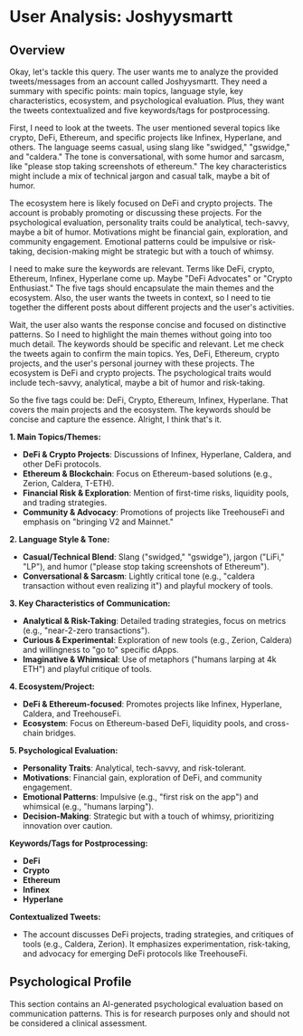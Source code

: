 # User Analysis: Joshyysmartt

## Overview

<think>
Okay, let's tackle this query. The user wants me to analyze the provided tweets/messages from an account called Joshyysmartt. They need a summary with specific points: main topics, language style, key characteristics, ecosystem, and psychological evaluation. Plus, they want the tweets contextualized and five keywords/tags for postprocessing.

First, I need to look at the tweets. The user mentioned several topics like crypto, DeFi, Ethereum, and specific projects like Infinex, Hyperlane, and others. The language seems casual, using slang like "swidged," "gswidge," and "caldera." The tone is conversational, with some humor and sarcasm, like "please stop taking screenshots of ethereum." The key characteristics might include a mix of technical jargon and casual talk, maybe a bit of humor.

The ecosystem here is likely focused on DeFi and crypto projects. The account is probably promoting or discussing these projects. For the psychological evaluation, personality traits could be analytical, tech-savvy, maybe a bit of humor. Motivations might be financial gain, exploration, and community engagement. Emotional patterns could be impulsive or risk-taking, decision-making might be strategic but with a touch of whimsy.

I need to make sure the keywords are relevant. Terms like DeFi, crypto, Ethereum, Infinex, Hyperlane come up. Maybe "DeFi Advocates" or "Crypto Enthusiast." The five tags should encapsulate the main themes and the ecosystem. Also, the user wants the tweets in context, so I need to tie together the different posts about different projects and the user's activities.

Wait, the user also wants the response concise and focused on distinctive patterns. So I need to highlight the main themes without going into too much detail. The keywords should be specific and relevant. Let me check the tweets again to confirm the main topics. Yes, DeFi, Ethereum, crypto projects, and the user's personal journey with these projects. The ecosystem is DeFi and crypto projects. The psychological traits would include tech-savvy, analytical, maybe a bit of humor and risk-taking.

So the five tags could be: DeFi, Crypto, Ethereum, Infinex, Hyperlane. That covers the main projects and the ecosystem. The keywords should be concise and capture the essence. Alright, I think that's it.
</think>

**1. Main Topics/Themes:**  
- **DeFi & Crypto Projects**: Discussions of Infinex, Hyperlane, Caldera, and other DeFi protocols.  
- **Ethereum & Blockchain**: Focus on Ethereum-based solutions (e.g., Zerion, Caldera, T-ETH).  
- **Financial Risk & Exploration**: Mention of first-time risks, liquidity pools, and trading strategies.  
- **Community & Advocacy**: Promotions of projects like TreehouseFi and emphasis on "bringing V2 and Mainnet."  

**2. Language Style & Tone:**  
- **Casual/Technical Blend**: Slang ("swidged," "gswidge"), jargon ("LiFi," "LP"), and humor ("please stop taking screenshots of Ethereum").  
- **Conversational & Sarcasm**: Lightly critical tone (e.g., "caldera transaction without even realizing it") and playful mockery of tools.  

**3. Key Characteristics of Communication:**  
- **Analytical & Risk-Taking**: Detailed trading strategies, focus on metrics (e.g., "near-2-zero transactions").  
- **Curious & Experimental**: Exploration of new tools (e.g., Zerion, Caldera) and willingness to "go to" specific dApps.  
- **Imaginative & Whimsical**: Use of metaphors ("humans larping at 4k ETH") and playful critique of tools.  

**4. Ecosystem/Project:**  
- **DeFi & Ethereum-focused**: Promotes projects like Infinex, Hyperlane, Caldera, and TreehouseFi.  
- **Ecosystem**: Focus on Ethereum-based DeFi, liquidity pools, and cross-chain bridges.  

**5. Psychological Evaluation:**  
- **Personality Traits**: Analytical, tech-savvy, and risk-tolerant.  
- **Motivations**: Financial gain, exploration of DeFi, and community engagement.  
- **Emotional Patterns**: Impulsive (e.g., "first risk on the app") and whimsical (e.g., "humans larping").  
- **Decision-Making**: Strategic but with a touch of whimsy, prioritizing innovation over caution.  

**Keywords/Tags for Postprocessing:**  
- **DeFi**  
- **Crypto**  
- **Ethereum**  
- **Infinex**  
- **Hyperlane**  

**Contextualized Tweets:**  
- The account discusses DeFi projects, trading strategies, and critiques of tools (e.g., Caldera, Zerion). It emphasizes experimentation, risk-taking, and advocacy for emerging DeFi protocols like TreehouseFi.

## Psychological Profile

This section contains an AI-generated psychological evaluation based on communication patterns. This is for research purposes only and should not be considered a clinical assessment.
